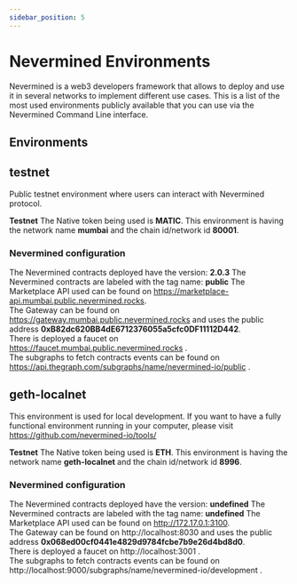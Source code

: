 ```yaml
---
sidebar_position: 5
---
```


# Nevermined Environments

Nevermined is a web3 developers framework that allows to deploy and use it in several networks to implement different use cases. This is a list of the most used environments publicly available that you can use via the Nevermined Command Line interface.

## Environments


 

## testnet
Public testnet environment where users can interact with Nevermined protocol.<br/>

 **Testnet** 
The Native token being used is **MATIC**. This environment is having the network name **mumbai** and the chain id/network id **80001**. <br/>

### Nevermined configuration 

 The Nevermined contracts deployed have the version: **2.0.3**  The Nevermined contracts are labeled with the tag name: **public** 
The Marketplace API used can be found on https://marketplace-api.mumbai.public.nevermined.rocks. <br/>
The Gateway can be found on https://gateway.mumbai.public.nevermined.rocks and uses the public address **0xB82dc620BB4dE6712376055a5cfc0DF11112D442**.<br/>
 There is deployed a faucet on https://faucet.mumbai.public.nevermined.rocks .<br/> The subgraphs to fetch contracts events can be found on https://api.thegraph.com/subgraphs/name/nevermined-io/public .<br/>


 

## geth-localnet
This environment is used for local development. If you want to have a fully functional environment running in your computer, please visit https://github.com/nevermined-io/tools/<br/>

 **Testnet** 
The Native token being used is **ETH**. This environment is having the network name **geth-localnet** and the chain id/network id **8996**. <br/>

### Nevermined configuration 

 The Nevermined contracts deployed have the version: **undefined**  The Nevermined contracts are labeled with the tag name: **undefined** 
The Marketplace API used can be found on http://172.17.0.1:3100. <br/>
The Gateway can be found on http://localhost:8030 and uses the public address **0x068ed00cf0441e4829d9784fcbe7b9e26d4bd8d0**.<br/>
 There is deployed a faucet on http://localhost:3001 .<br/> The subgraphs to fetch contracts events can be found on http://localhost:9000/subgraphs/name/nevermined-io/development .<br/>











